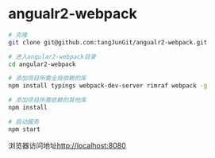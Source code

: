 # angualr2-webpack 

```bash
# 克隆
git clone git@github.com:tangJunGit/angualr2-webpack.git

# 进入angular2-webpack目录
cd angular2-webpack

# 添加项目所需全局依赖的库
npm install typings webpack-dev-server rimraf webpack -g

# 添加项目所需依赖的其他库
npm install

# 启动服务
npm start
```
浏览器访问地址[http://localhost:8080](http://localhost:8080)
